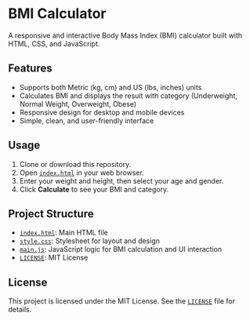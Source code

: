 # BMI Calculator

A responsive and interactive Body Mass Index (BMI) calculator built with HTML, CSS, and JavaScript.

## Features

- Supports both Metric (kg, cm) and US (lbs, inches) units
- Calculates BMI and displays the result with category (Underweight, Normal Weight, Overweight, Obese)
- Responsive design for desktop and mobile devices
- Simple, clean, and user-friendly interface

## Usage

1. Clone or download this repository.
2. Open [`index.html`](index.html) in your web browser.
3. Enter your weight and height, then select your age and gender.
4. Click **Calculate** to see your BMI and category.

## Project Structure

- [`index.html`](index.html): Main HTML file
- [`style.css`](style.css): Stylesheet for layout and design
- [`main.js`](main.js): JavaScript logic for BMI calculation and UI interaction
- [`LICENSE`](LICENSE): MIT License

## License

This project is licensed under the MIT License. See the [`LICENSE`](LICENSE) file for details.
